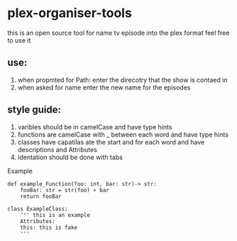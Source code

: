 # plex-organiser-tools
this is an open source tool for name tv episode into the plex format
feel free to use it
## use:
1. when propmted for Path: enter the direcotry that the show is contaed in
2. when asked for name enter the new name for the episodes

## style guide: 
1. varibles should be in camelCase and have type hints
2. functions are camelCase with _ between each word and have type hints
3. classes have capatilas ate the start and for each word and have descriptions and Attributes
4. identation should be done with tabs     

Example
```
def example_Function(foo: int, bar: str)-> str:
    fooBar: str = str(foo) + bar
    return fooBar

class ExampleClass:
    ''' this is an example
    Attributes:
    this: this is fake
    '''
```

